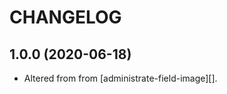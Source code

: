 # CHANGELOG

## 1.0.0 (2020-06-18)

* Altered from from [administrate-field-image][].

[administrate]: https://github.com/thoughtbot/administrate-field-image
